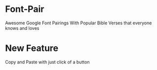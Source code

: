 # Font-Pair
Awesome Google Font Pairings
With Popular Bible Verses that everyone knows and loves


# New Feature
Copy and Paste with just click of a button
